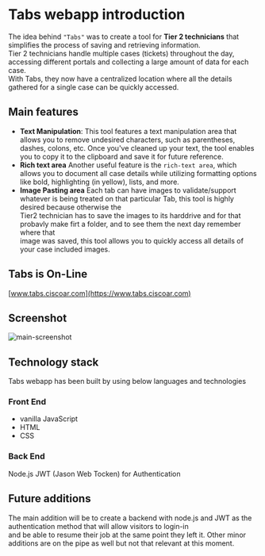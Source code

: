 # Tabs webapp introduction
The idea behind `"Tabs"` was to create a tool for **Tier 2 technicians** that simplifies the process of saving and retrieving information.<br>
Tier 2 technicians handle multiple cases (tickets) throughout the day, accessing different portals and collecting a large amount of data for each case.<br>
With Tabs, they now have a centralized location where all the details gathered for a single case can be quickly accessed.<br>
## Main features
* **Text Manipulation**:
This tool features a text manipulation area that allows you to remove undesired characters, such as parentheses, dashes, colons, etc. 
Once you've cleaned up your text, the tool enables you to copy it to the clipboard and save it for future reference.
* **Rich text area**
Another useful feature is the `rich-text area`, which allows you to document all case details while utilizing formatting options like bold, highlighting (in yellow), lists, and more.
* **Image Pasting area**
  Each tab can have images to validate/support whatever is being treated on that particular Tab, this tool is highly desired because otherwise the <br>
  Tier2 technician has to save the images to its harddrive and for that probavly make firt a folder, and to see them the next day remember where that<br>
  image was saved, this tool allows you to quickly access all details of your case included images.
## Tabs is On-Line
[www.tabs.ciscoar.com](https://www.tabs.ciscoar.com)
## Screenshot
![main-screenshot](https://github.com/user-attachments/assets/44b2c27a-4086-4c08-a274-43c1bd724bf1)
## Technology stack
Tabs webapp has been built by using below languages and technologies
### Front End
* vanilla JavaScript
* HTML
* CSS
### Back End
Node.js
JWT (Jason Web Tocken) for Authentication
## Future additions
The main addition will be to create a backend with node.js and JWT as the authentication method that will allow visitors to login-in<br>
and be able to resume their job at the same point they left it.
Other minor additions are on the pipe as well but not that relevant at this moment.

